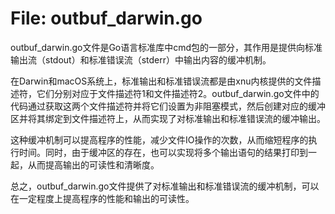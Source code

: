 # File: outbuf_darwin.go

outbuf_darwin.go文件是Go语言标准库中cmd包的一部分，其作用是提供向标准输出流（stdout）和标准错误流（stderr）中输出内容的缓冲机制。

在Darwin和macOS系统上，标准输出和标准错误流都是由xnu内核提供的文件描述符，它们分别对应于文件描述符1和文件描述符2。outbuf_darwin.go文件中的代码通过获取这两个文件描述符并将它们设置为非阻塞模式，然后创建对应的缓冲区并将其绑定到文件描述符上，从而实现了对标准输出和标准错误流的缓冲输出。

这种缓冲机制可以提高程序的性能，减少文件IO操作的次数，从而缩短程序的执行时间。同时，由于缓冲区的存在，也可以实现将多个输出语句的结果打印到一起，从而提高输出的可读性和清晰度。

总之，outbuf_darwin.go文件提供了对标准输出和标准错误流的缓冲机制，可以在一定程度上提高程序的性能和输出的可读性。

